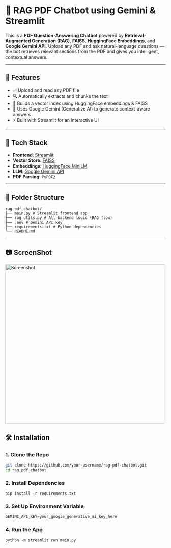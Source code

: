 # 📄 RAG PDF Chatbot using Gemini & Streamlit

This is a **PDF Question-Answering Chatbot** powered by **Retrieval-Augmented Generation (RAG)**, **FAISS**, **HuggingFace Embeddings**, and **Google Gemini API**. Upload any PDF and ask natural-language questions — the bot retrieves relevant sections from the PDF and gives you intelligent, contextual answers.


---

## 🚀 Features

- ✅ Upload and read any PDF file
- 🔍 Automatically extracts and chunks the text
- 🧠 Builds a vector index using HuggingFace embeddings & FAISS
- 🤖 Uses Google Gemini (Generative AI) to generate context-aware answers
- ⚡ Built with Streamlit for an interactive UI

---

## 🧰 Tech Stack

- **Frontend**: [Streamlit](https://streamlit.io/)
- **Vector Store**: [FAISS](https://github.com/facebookresearch/faiss)
- **Embeddings**: [HuggingFace MiniLM](https://huggingface.co/sentence-transformers/all-MiniLM-L6-v2)
- **LLM**: [Google Gemini API](https://ai.google.dev/)
- **PDF Parsing**: `PyPDF2`

---

## 📁 Folder Structure
```
rag_pdf_chatbot/
├── main.py # Streamlit frontend app
├── rag_utils.py # All backend logic (RAG flow)
├── .env # Gemini API key
├── requirements.txt # Python dependencies
└── README.md

```


---
## 📷 ScreenShot

<img src="https://github.com/user-attachments/assets/3f8375a8-c8aa-402e-9b34-4a08a394dba9" alt="Screenshot" width="500"/>


## 🛠️ Installation

### 1. Clone the Repo
```bash
git clone https://github.com/your-username/rag-pdf-chatbot.git
cd rag_pdf_chatbot
```
### 2. Install Dependencies
 ```
pip install -r requirements.txt
```
### 3. Set Up Environment Variable
 ```
GEMINI_API_KEY=your_google_generative_ai_key_here
 ```

### 4. Run the App
```
python -m streamlit run main.py
```

